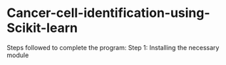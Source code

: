 # Cancer-cell-identification-using-Scikit-learn

Steps followed to complete the program:
Step 1: Installing the necessary module
        
